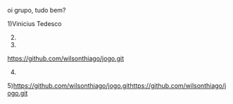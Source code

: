 oi grupo, tudo bem?

1)Vinicius Tedesco




2)




3)


https://github.com/wilsonthiago/jogo.git


4)





5)https://github.com/wilsonthiago/jogo.githttps://github.com/wilsonthiago/jogo.git
